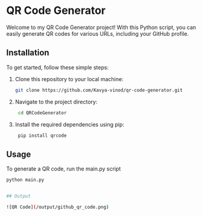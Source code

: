 #  QR Code Generator

Welcome to my QR Code Generator project! With this Python script, you can easily generate QR codes for various URLs, including your GitHub profile.

## Installation

To get started, follow these simple steps:

1. Clone this repository to your local machine:
   
   ```bash
   git clone https://github.com/Kavya-vinod/qr-code-generator.git
2. Navigate to the project directory:
   ```bash
    cd QRCodeGenerator
3. Install the required dependencies using pip:
   ```bash
    pip install qrcode
   
## Usage
 To generate a QR code, run the main.py script
   ```bash
   python main.py


## Output

![QR Code](/output/github_qr_code.png)

